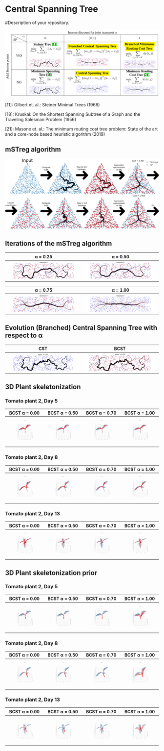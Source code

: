 # Central Spanning Tree


#Description of your repository.


![Figure 1](./Figures/figures_paper/CST_table.png)

[11]: Gilbert et. al.: Steiner Minimal Trees (1968)

[18]: Kruskal: On the Shortest Spanning Subtree of a Graph and the Traveling Salesman Problem (1956)

[21]: Masone et. al.: The minimum routing cost tree problem: State of the art and a core-node based heuristic algorithm (2019)

## mSTreg algorithm
![Figure 1](./Figures/figures_paper/mSTreg_summary_figure_triangle.png)


## Iterations of the mSTreg algorithm
| α = 0.25 | α = 0.50 |
|--------------|--------------|
| ![Figure 1](./Figures/GIFS/mSTREG_iterations/uniform/alpha=0.25/animation.gif) | ![Figure 2](./Figures/GIFS/mSTREG_iterations/uniform/alpha=0.50/animation.gif) |

| α = 0.75 | α = 1.00 |
|--------------|--------------|
| ![Figure 3](./Figures/GIFS/mSTREG_iterations/uniform/alpha=0.75/animation.gif) | ![Figure 4](./Figures/GIFS/mSTREG_iterations/uniform/alpha=1.00/animation.gif) |


## Evolution (Branched) Central Spanning Tree with respect to α

| CST                                                                   | BCST                                                                   |
|-----------------------------------------------------------------------|------------------------------------------------------------------------|
| ![Figure 1](./Figures/GIFS/alpha_evolution/uniform/CST/animation.gif) | ![Figure 2](./Figures/GIFS/alpha_evolution/uniform/BCST/animation.gif) |


## 3D Plant skeletonization
### Tomato plant 2, Day 5
| BCST  α = 0.00                                                                                     | BCST  α = 0.50                                                                                           | BCST  α = 0.70                                                                                           | BCST  α = 1.00                                                                                           |
|----------------------------------------------------------------------------------------------------|----------------------------------------------------------------------------------------------------------|----------------------------------------------------------------------------------------------------------|----------------------------------------------------------------------------------------------------------|
| ![Figure 1](./Figures/GIFS/plant_skeleton/tomato_plant2/n=5000/tomato_plant2_day5_n=5000_BCST_0.00.gif) | ![Figure 2](./Figures/GIFS/plant_skeleton/tomato_plant2/n=5000/tomato_plant2_day5_n=5000_BCST_0.50.gif) | ![Figure 3](./Figures/GIFS/plant_skeleton/tomato_plant2/n=5000/tomato_plant2_day5_n=5000_BCST_0.70.gif) | ![Figure 4](./Figures/GIFS/plant_skeleton/tomato_plant2/n=5000/tomato_plant2_day5_n=5000_BCST_1.00.gif) |       


### Tomato plant 2, Day 8
| BCST  α = 0.00                                                                                     | BCST  α = 0.50                                                                                           | BCST  α = 0.70                                                                                           | BCST  α = 1.00                                                                                           |
|----------------------------------------------------------------------------------------------------|----------------------------------------------------------------------------------------------------------|----------------------------------------------------------------------------------------------------------|----------------------------------------------------------------------------------------------------------|
| ![Figure 1](./Figures/GIFS/plant_skeleton/tomato_plant2/n=5000/tomato_plant2_day8_n=5000_BCST_0.00.gif) | ![Figure 2](./Figures/GIFS/plant_skeleton/tomato_plant2/n=5000/tomato_plant2_day8_n=5000_BCST_0.50.gif) | ![Figure 3](./Figures/GIFS/plant_skeleton/tomato_plant2/n=5000/tomato_plant2_day8_n=5000_BCST_0.70.gif) | ![Figure 4](./Figures/GIFS/plant_skeleton/tomato_plant2/n=5000/tomato_plant2_day8_n=5000_BCST_1.00.gif) |       


### Tomato plant 2, Day 13
| BCST  α = 0.00                                                                                      | BCST  α = 0.50                                                                                            | BCST  α = 0.70                                                                                            | BCST  α = 1.00                                                                                      |
|-----------------------------------------------------------------------------------------------------|-----------------------------------------------------------------------------------------------------------|-----------------------------------------------------------------------------------------------------------|-----------------------------------------------------------------------------------------------------|
| ![Figure 1](./Figures/GIFS/plant_skeleton/tomato_plant2/n=5000/tomato_plant2_day13_n=5000_BCST_0.00.gif) | ![Figure 2](./Figures/GIFS/plant_skeleton/tomato_plant2/n=5000/tomato_plant2_day13_n=5000_BCST_0.50.gif) | ![Figure 3](./Figures/GIFS/plant_skeleton/tomato_plant2/n=5000/tomato_plant2_day13_n=5000_BCST_0.70.gif) | ![Figure 4](./Figures/GIFS/plant_skeleton/tomato_plant2/n=5000/tomato_plant2_day13_n=5000_BCST_1.00.gif) |       



## 3D Plant skeletonization prior
### Tomato plant 2, Day 5
| BCST  α = 0.00                                                                                     | BCST  α = 0.50                                                                                           | BCST  α = 0.70                                                                                           | BCST  α = 1.00                                                                                           |
|----------------------------------------------------------------------------------------------------|----------------------------------------------------------------------------------------------------------|----------------------------------------------------------------------------------------------------------|----------------------------------------------------------------------------------------------------------|
| ![Figure 1](./Figures/GIFS/plant_skeleton/tomato_plant2/n=5000/tomato_plant2_day5_n=5000_BCST_0.00_prior.gif) | ![Figure 2](./Figures/GIFS/plant_skeleton/tomato_plant2/n=5000/tomato_plant2_day5_n=5000_BCST_0.50_prior.gif) | ![Figure 3](./Figures/GIFS/plant_skeleton/tomato_plant2/n=5000/tomato_plant2_day5_n=5000_BCST_0.70_prior.gif) | ![Figure 4](./Figures/GIFS/plant_skeleton/tomato_plant2/n=5000/tomato_plant2_day5_n=5000_BCST_1.00_prior.gif) |       


### Tomato plant 2, Day 8
| BCST  α = 0.00                                                                                     | BCST  α = 0.50                                                                                           | BCST  α = 0.70                                                                                           | BCST  α = 1.00                                                                                           |
|----------------------------------------------------------------------------------------------------|----------------------------------------------------------------------------------------------------------|----------------------------------------------------------------------------------------------------------|----------------------------------------------------------------------------------------------------------|
| ![Figure 1](./Figures/GIFS/plant_skeleton/tomato_plant2/n=5000/tomato_plant2_day8_n=5000_BCST_0.00_prior.gif) | ![Figure 2](./Figures/GIFS/plant_skeleton/tomato_plant2/n=5000/tomato_plant2_day8_n=5000_BCST_0.50_prior.gif) | ![Figure 3](./Figures/GIFS/plant_skeleton/tomato_plant2/n=5000/tomato_plant2_day8_n=5000_BCST_0.70_prior.gif) | ![Figure 4](./Figures/GIFS/plant_skeleton/tomato_plant2/n=5000/tomato_plant2_day8_n=5000_BCST_1.00_prior.gif) |       


### Tomato plant 2, Day 13
| BCST  α = 0.00                                                                                                 | BCST  α = 0.50                                                                                            | BCST  α = 0.70                                                                                                 | BCST  α = 1.00                                                                                            |
|----------------------------------------------------------------------------------------------------------------|-----------------------------------------------------------------------------------------------------------|----------------------------------------------------------------------------------------------------------------|-----------------------------------------------------------------------------------------------------------|
| ![Figure 1](./Figures/GIFS/plant_skeleton/tomato_plant2/n=5000/tomato_plant2_day13_n=5000_BCST_0.00_prior.gif) | ![Figure 2](./Figures/GIFS/plant_skeleton/tomato_plant2/n=5000/tomato_plant2_day13_n=5000_BCST_0.50_prior.gif) | ![Figure 3](./Figures/GIFS/plant_skeleton/tomato_plant2/n=5000/tomato_plant2_day13_n=5000_BCST_0.70_prior.gif) | ![Figure 4](./Figures/GIFS/plant_skeleton/tomato_plant2/n=5000/tomato_plant2_day13_n=5000_BCST_1.00_prior.gif) |       
